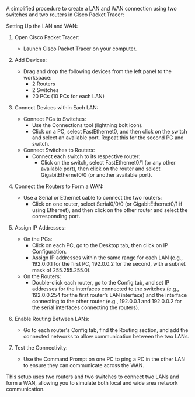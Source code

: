 A simplified procedure to create a LAN and WAN connection using two switches and two routers in Cisco Packet Tracer:

Setting Up the LAN and WAN:

1. Open Cisco Packet Tracer:
   - Launch Cisco Packet Tracer on your computer.

2. Add Devices:
   - Drag and drop the following devices from the left panel to the workspace:
     - 2 Routers
     - 2 Switches
     - 20 PCs (10 PCs for each LAN)

3. Connect Devices within Each LAN:
   - Connect PCs to Switches:
     - Use the Connections tool (lightning bolt icon).
     - Click on a PC, select FastEthernet0, and then click on the switch and select an available port. Repeat this for the second PC and switch.
   - Connect Switches to Routers:
     - Connect each switch to its respective router:
       - Click on the switch, select FastEthernet0/1 (or any other available port), then click on the router and select GigabitEthernet0/0 (or another available port).

4. Connect the Routers to Form a WAN:
   - Use a Serial or Ethernet cable to connect the two routers:
     - Click on one router, select Serial0/0/0 (or GigabitEthernet0/1 if using Ethernet), and then click on the other router and select the corresponding port.

5. Assign IP Addresses:
   - On the PCs:
     - Click on each PC, go to the Desktop tab, then click on IP Configuration.
     - Assign IP addresses within the same range for each LAN (e.g., 192.0.0.1 for the first PC, 192.0.0.2 for the second, with a subnet mask of 255.255.255.0).
   - On the Routers:
     - Double-click each router, go to the Config tab, and set IP addresses for the interfaces connected to the switches (e.g., 192.0.0.254 for the first router’s LAN interface) and the interface connecting to the other router (e.g., 192.0.0.1 and 192.0.0.2 for the serial interfaces connecting the routers).

6. Enable Routing Between LANs:
   - Go to each router's Config tab, find the Routing section, and add the connected networks to allow communication between the two LANs.

7. Test the Connectivity:
   - Use the Command Prompt on one PC to ping a PC in the other LAN to ensure they can communicate across the WAN.

This setup uses two routers and two switches to connect two LANs and form a WAN, allowing you to simulate both local and wide area network communication.

